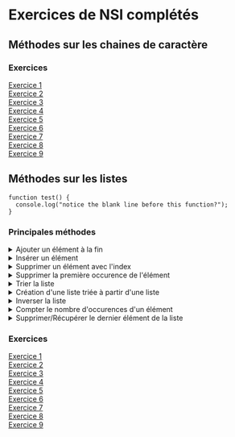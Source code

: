 # Exercices de NSI complétés
## Méthodes sur les chaines de caractère

### Exercices
[Exercice 1](Méthodes%20sur%20les%20chaines%20de%20caractère/Ex1.py)  
[Exercice 2](Méthodes%20sur%20les%20chaines%20de%20caractère/Ex2.py)  
[Exercice 3](Méthodes%20sur%20les%20chaines%20de%20caractère/Ex3.py)  
[Exercice 4](Méthodes%20sur%20les%20chaines%20de%20caractère/Ex4.py)  
[Exercice 5](Méthodes%20sur%20les%20chaines%20de%20caractère/Ex5.py)  
[Exercice 6](Méthodes%20sur%20les%20chaines%20de%20caractère/Ex6.py)  
[Exercice 7](Méthodes%20sur%20les%20chaines%20de%20caractère/Ex7.py)  
[Exercice 8](Méthodes%20sur%20les%20chaines%20de%20caractère/Ex8.py)  
[Exercice 9](Méthodes%20sur%20les%20chaines%20de%20caractère/Ex9.py)  

## Méthodes sur les listes

```
function test() {
  console.log("notice the blank line before this function?");
}
```

### Principales méthodes
<details>
  <summary>Ajouter un élément à la fin</summary>
```liste.append(elt)


</details>

<details>
  <summary>Insérer un élément</summary>

  liste.insert(index, elt)

</details>

<details>
  <summary>Supprimer un élément avec l'index</summary>

  del liste[index]

</details>

<details>
  <summary>Supprimer la première occurence de l'élément </summary>

  liste.remove(elt)

</details>

<details>
  <summary>Trier la liste</summary>

  liste.sort()

  <details>
    <summary>Inverser le tri</summary>
    liste.sort(reverse=True)
  </details>

</details>

<details>
  <summary>Création d'une liste triée à partir d'une liste</summary>

  sorted(liste)

  <details>
    <summary>Inverser le tri</summary>
      sorted(liste, reverse=True)
  </details>

</details>

<details>
  <summary>Inverser la liste</summary>

  liste.reverse()

</details>

<details>
  <summary>Compter le nombre d'occurences d'un élément</summary>

  liste.count(elt)

</details>

<details>
  <summary>Supprimer/Récupérer le dernier élément de la liste</summary>

  liste.pop()  
  <sub>note : cette méthode renvoie l'élément cela veut dire que pour  
  a = liste.pop()  
  a contiendra le dernier élément de la liste</sub>

</details>

### Exercices
[Exercice 1](Méthodes%20sur%20les%listes/Ex1.py)  
[Exercice 2](Méthodes%20sur%20les%listes/Ex2.py)  
[Exercice 3](Méthodes%20sur%20les%listes/Ex3.py)  
[Exercice 4](Méthodes%20sur%20les%listes/Ex4.py)  
[Exercice 5](Méthodes%20sur%20les%listes/Ex5.py)  
[Exercice 6](Méthodes%20sur%20les%listes/Ex6.py)  
[Exercice 7](Méthodes%20sur%20les%listes/Ex7.py)  
[Exercice 8](Méthodes%20sur%20les%listes/Ex8.py)  
[Exercice 9](Méthodes%20sur%20les%listes/Ex9.py)  